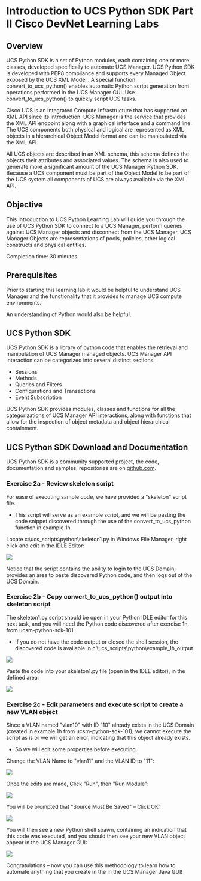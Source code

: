 # Introduction to UCS Python SDK Part II Cisco DevNet Learning Labs

## Overview
UCS Python SDK is a set of Python modules, each containing one or more classes, developed specifically to automate UCS Manager. UCS Python SDK is developed with PEP8 compliance and supports every Managed Object exposed by the UCS XML Model . A special function convert_to_ucs_python() enables automatic Python script generation from operations performed in the UCS Manager GUI. Use convert_to_ucs_python() to quickly script UCS tasks.

Cisco UCS is an Integrated Compute Infrastructure that has supported an XML API since its introduction. UCS Manager is the service that provides the XML API endpoint along with a graphical interface and a command line.  The UCS components both physical and logical are represented as XML objects in a hierarchical Object Model format and can be manipulated via the XML API.

All UCS objects are described in an XML schema, this schema defines the objects their attributes and associated values. The schema is also used to generate more a significant amount of the UCS Manager Python SDK. Because a UCS component must be part of the Object Model to be part of the UCS system all components of UCS are always available via the XML API.

## Objective
This Introduction to UCS Python Learning Lab will guide you through the use of UCS Python SDK to connect to a UCS Manager, perform queries against UCS Manager objects and disconnect from the UCS Manager. UCS Manager Objects are representations of pools, policies, other logical constructs and physical entities.

Completion time: 30 minutes

## Prerequisites
Prior to starting this learning lab it would be helpful to understand UCS Manager and the functionality that it provides to manage UCS compute environments.

An understanding of Python would also be helpful.

## UCS Python SDK
UCS Python SDK is a library of python code that enables the retrieval and manipulation of UCS Manager managed objects. UCS Manager API interaction can be categorized into several distinct sections.
* Sessions
* Methods
* Queries and Filters
* Configurations and Transactions
* Event Subscription

UCS Python SDK provides modules, classes and functions for all the categorizations of UCS Manager API interactions, along with functions that allow for the inspection of object metadata and object hierarchical containment.

## UCS Python SDK Download and Documentation
UCS Python SDK is a community supported project, the code, documentation and samples, repositories are on [github.com](https://github.com/CiscoUcs/ucsmsdk).

### Exercise 2a - Review skeleton script

  For ease of executing sample code, we have provided a "skeleton" script file.

  -	This script will serve as an example script, and we will be pasting the code snippet discovered through the use of the convert_to_ucs_python function in example 1h.

  Locate c:\ucs_scripts\python\skeleton1.py in Windows File Manager, right click and edit in the IDLE Editor:

  ![](/posts/files/ucsm-python-sdk-102/assets/images/ucsm-python-sdk-102-01.png)

  Notice that the script contains the ability to login to the UCS Domain, provides an area to paste discovered Python code, and then logs out of the UCS Domain.

### Exercise 2b - Copy convert_to_ucs_python() output  into skeleton script

  The skeleton1.py script should be open in your Python IDLE editor for this next task, and you will need the Python code discovered after exercise 1h, from ucsm-python-sdk-101

  -	If you do not have the code output or closed the shell session, the discovered code is available in c:\ucs_scripts\python\example_1h_output

  ![](/posts/files/ucsm-python-sdk-102/assets/images/ucsm-python-sdk-102-02.png)

  Paste the code into your skeleton1.py file (open in the IDLE editor), in the defined area:

  ![](/posts/files/ucsm-python-sdk-102/assets/images/ucsm-python-sdk-102-03.png)

### Exercise 2c - Edit parameters and execute script to create a new VLAN object

  Since a VLAN named "vlan10" with ID "10" already exists in the UCS Domain (created in example 1h from ucsm-python-sdk-101), we cannot execute the script as is or we will get an error, indicating that this object already exists.

  -	So we will edit some properties before executing.

  Change the VLAN Name to "vlan11" and the VLAN ID to "11":

  ![](/posts/files/ucsm-python-sdk-102/assets/images/ucsm-python-sdk-102-04.png)

  Once the edits are made, Click "Run", then "Run Module":

  ![](/posts/files/ucsm-python-sdk-102/assets/images/ucsm-python-sdk-102-05.png)

  You will be prompted that "Source Must Be Saved" – Click OK:

  ![](/posts/files/ucsm-python-sdk-102/assets/images/ucsm-python-sdk-102-06.png)

  You will then see a new Python shell spawn, containing an indication that this code was executed, and you should then see your new VLAN object appear in the UCS Manager GUI:

  ![](/posts/files/ucsm-python-sdk-102/assets/images/ucsm-python-sdk-102-07.png)

  Congratulations – now you can use this methodology to learn how to automate anything that you create in the in the UCS Manager Java GUI!
